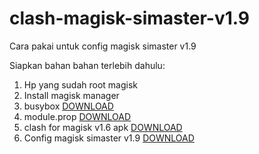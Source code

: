 # clash-magisk-simaster-v1.9

Cara pakai untuk config magisk simaster v1.9

Siapkan bahan bahan terlebih dahulu:

1. Hp yang sudah root magisk
2. Install magisk manager
3. busybox [DOWNLOAD](https://github.com/mwnsofficial/clash-magisk/raw/main/Busybox_for_Android_NDK-1.34.1(13411).zip)
4. module.prop [DOWNLOAD](https://github.com/mwnsofficial/clash-magisk/raw/main/module.zip)
5. clash for magisk v1.6 apk [DOWNLOAD](https://github.com)
6. Config magisk simaster v1.9 [DOWNLOAD](https://github.com/mwnsofficial/cfg-clash-magisk-simaster-v1.9/archive/refs/heads/main.zip)
